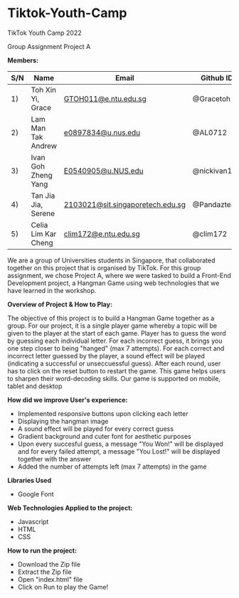 # Tiktok-Youth-Camp



TikTok Youth Camp 2022

Group Assignment Project A

**Members:** 
<div align="center">  
  
| S/N | Name | Email | Github ID |
| --- | --- | --- | --- |
| 1) | Toh Xin Yi, Grace | GTOH011@e.ntu.edu.sg | @Gracetoh |
| 2) | Lam Man Tak Andrew | e0897834@u.nus.edu | @AL0712 |
| 3) | Ivan Goh Zheng Yang | E0540905@u.NUS.edu | @nickivan123|
| 4) | Tan Jia Jia, Serene | 2103021@sit.singaporetech.edu.sg | @Pandaztea |
| 5) | Celia Lim Kar Cheng | clim172@e.ntu.edu.sg | @clim172 |
</div>

We are a group of Universities students in Singapore, that collaborated together on this project that is organised by TikTok. 
For this group assignment, we chose Project A, where we were tasked to build a Front-End Development project, a Hangman Game using 
web technologies that we have learned in the workshop.

**Overview of Project & How to Play:**

The objective of this project is to build a Hangman Game together as a group. For our project, it is a single player game whereby a topic will be given to the player at the start of each game. Player has to guess the word by guessing each individual letter. For each incorrect guess, it brings you one step closer to being "hanged" (max 7 attempts). For each correct and incorrect letter guessed by the player, a sound effect will be played (indicating a successful or unseccuessful guess). After each round, user has to click on the reset button to restart the game.
This game helps users to sharpen their word-decoding skills. Our game is supported on mobile, tablet and desktop


**How did we improve User's experience:**
- Implemented responsive buttons upon clicking each letter
- Displaying the hangman image 
- A sound effect will be played for every correct guess
- Gradient background and cuter font for aesthetic purposes
- Upon every succesful guess, a message "You Won!" will be displayed and for every failed attempt, a message "You Lost!" will be displayed together with the answer
- Added the number of attempts left (max 7 attempts) in the game

**Libraries Used**
- Google Font



**Web Technologies Applied to the project:**
- Javascript
- HTML
- CSS


**How to run the project:**
- Download the Zip file
- Extract the Zip file
- Open "index.html" file
- Click on Run to play the Game!
